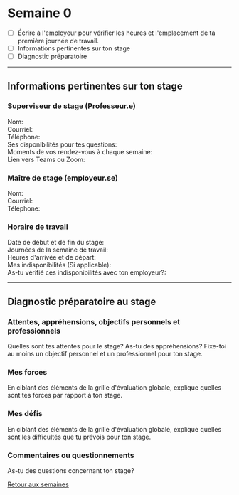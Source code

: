 # Semaine 0
- [ ] Écrire à l'employeur pour vérifier les heures et l'emplacement de ta première journée de travail. 
- [ ] Informations pertinentes sur ton stage
- [ ] Diagnostic préparatoire

***

## Informations pertinentes sur ton stage
### Superviseur de stage (Professeur.e)
Nom:    
Courriel:    
Téléphone:   
Ses disponibilités pour tes questions:    
Moments de vos rendez-vous à chaque semaine:    
Lien vers Teams ou Zoom:    

### Maître de stage (employeur.se)
Nom:    
Courriel:    
Téléphone:     

### Horaire de travail
Date de début et de fin du stage:    
Journées de la semaine de travail:    
Heures d'arrivée et de départ:     
Mes indisponibilités (Si applicable):    
As-tu vérifié ces indisponibilités avec ton employeur?:     

***

## Diagnostic préparatoire au stage
### Attentes, appréhensions, objectifs personnels et professionnels 
Quelles sont tes attentes pour le stage? As-tu des appréhensions? Fixe-toi au moins un objectif personnel et un professionnel pour ton stage. 

### Mes forces
En ciblant des éléments de la grille d'évaluation globale, explique quelles sont tes forces par rapport à ton stage. 

### Mes défis
En ciblant des éléments de la grille d'évaluation globale, explique quelles sont les difficultés que tu prévois pour ton stage. 

### Commentaires ou questionnements
As-tu des questions concernant ton stage? 

[Retour aux semaines](readME.md) 
